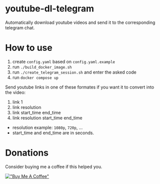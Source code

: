 # youtube-dl-telegram
Automatically download youtube videos and send it to the corresponding telegram chat.

# How to use

1. create `config.yaml` based on `config.yaml.example`
2. run `./build_docker_image.sh`
3. run `./create_telegram_session.sh` and enter the asked code
4. run `docker compose up`

Send youtube links in one of these formates if you want it to convert into the video:
1. link 1
2. link resolution
3. link start_time end_time
4. link resolution start_time end_time

- resolution example: `1080p`, `720p`, ...
- start_time and end_time are in seconds.

# Donations
Consider buying me a coffee if this helped you.

[!["Buy Me A Coffee"](https://www.buymeacoffee.com/assets/img/custom_images/orange_img.png)](https://www.buymeacoffee.com/aflt)
